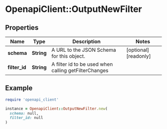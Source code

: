 # OpenapiClient::OutputNewFilter

## Properties

| Name | Type | Description | Notes |
| ---- | ---- | ----------- | ----- |
| **schema** | **String** | A URL to the JSON Schema for this object. | [optional][readonly] |
| **filter_id** | **String** | A filter id to be used when calling getFilterChanges |  |

## Example

```ruby
require 'openapi_client'

instance = OpenapiClient::OutputNewFilter.new(
  schema: null,
  filter_id: null
)
```

